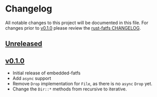 # Changelog

All notable changes to this project will be documented in this file. For changes prior to [v0.1.0] please review the [rust-fatfs CHANGELOG](https://github.com/rafalh/rust-fatfs/blob/master/CHANGELOG.md).

## [Unreleased]

## [v0.1.0]

- Initial release of embedded-fatfs
- Add `async` support
- Remove `Drop` implementation for `File`, as there is no `async` `Drop` yet.
- Change the `Dir::*` methods from recursive to iterative.

[Unreleased]: https://github.com/mabezdev/embedded-fatfs/compare/v0.1.0...HEAD
[v0.1.0]: https://github.com/mabezdev/embedded-fatfs/releases/tag/v0.1.0